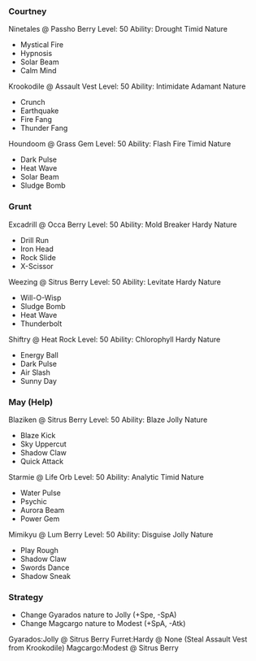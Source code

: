 ### Courtney

Ninetales @ Passho Berry
Level: 50
Ability: Drought
Timid Nature
- Mystical Fire
- Hypnosis
- Solar Beam
- Calm Mind

Krookodile @ Assault Vest
Level: 50
Ability: Intimidate
Adamant Nature
- Crunch
- Earthquake
- Fire Fang
- Thunder Fang

Houndoom @ Grass Gem
Level: 50
Ability: Flash Fire
Timid Nature
- Dark Pulse
- Heat Wave
- Solar Beam
- Sludge Bomb

### Grunt

Excadrill @ Occa Berry
Level: 50
Ability: Mold Breaker
Hardy Nature
- Drill Run
- Iron Head
- Rock Slide
- X-Scissor

Weezing @ Sitrus Berry
Level: 50
Ability: Levitate
Hardy Nature
- Will-O-Wisp
- Sludge Bomb
- Heat Wave
- Thunderbolt

Shiftry @ Heat Rock
Level: 50
Ability: Chlorophyll
Hardy Nature
- Energy Ball
- Dark Pulse
- Air Slash
- Sunny Day

### May (Help)

Blaziken @ Sitrus Berry
Level: 50
Ability: Blaze
Jolly Nature
- Blaze Kick
- Sky Uppercut
- Shadow Claw
- Quick Attack

Starmie @ Life Orb
Level: 50
Ability: Analytic
Timid Nature
- Water Pulse
- Psychic
- Aurora Beam
- Power Gem

Mimikyu @ Lum Berry
Level: 50
Ability: Disguise
Jolly Nature
- Play Rough
- Shadow Claw
- Swords Dance
- Shadow Sneak

### Strategy

* Change Gyarados nature to Jolly (+Spe, -SpA)
* Change Magcargo nature to Modest (+SpA, -Atk)

Gyarados:Jolly @ Sitrus Berry
Furret:Hardy @ None (Steal Assault Vest from Krookodile)
Magcargo:Modest @ Sitrus Berry
